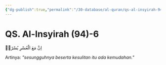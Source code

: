 ```yaml
---
{"dg-publish":true,"permalink":"/30-database/al-quran/qs-al-insyirah-94-6/"}
---
```



# QS. Al-Insyirah (94)-6
اِنَّ مَعَ الْعُسْرِ يُسْرًاۗ

Artinya: *"sesungguhnya beserta kesulitan itu ada kemudahan."*
